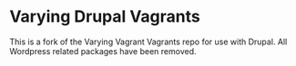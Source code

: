 # Varying Drupal Vagrants

This is a fork of the Varying Vagrant Vagrants repo for use with Drupal. All Wordpress related packages have been removed. 